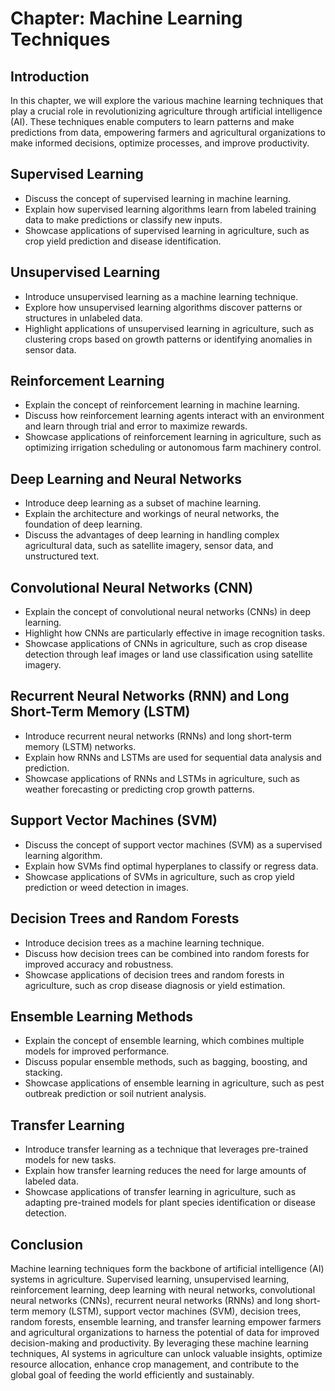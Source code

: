Chapter: Machine Learning Techniques
====================================

Introduction
------------

In this chapter, we will explore the various machine learning techniques that play a crucial role in revolutionizing agriculture through artificial intelligence (AI). These techniques enable computers to learn patterns and make predictions from data, empowering farmers and agricultural organizations to make informed decisions, optimize processes, and improve productivity.

Supervised Learning
-------------------

* Discuss the concept of supervised learning in machine learning.
* Explain how supervised learning algorithms learn from labeled training data to make predictions or classify new inputs.
* Showcase applications of supervised learning in agriculture, such as crop yield prediction and disease identification.

Unsupervised Learning
---------------------

* Introduce unsupervised learning as a machine learning technique.
* Explore how unsupervised learning algorithms discover patterns or structures in unlabeled data.
* Highlight applications of unsupervised learning in agriculture, such as clustering crops based on growth patterns or identifying anomalies in sensor data.

Reinforcement Learning
----------------------

* Explain the concept of reinforcement learning in machine learning.
* Discuss how reinforcement learning agents interact with an environment and learn through trial and error to maximize rewards.
* Showcase applications of reinforcement learning in agriculture, such as optimizing irrigation scheduling or autonomous farm machinery control.

Deep Learning and Neural Networks
---------------------------------

* Introduce deep learning as a subset of machine learning.
* Explain the architecture and workings of neural networks, the foundation of deep learning.
* Discuss the advantages of deep learning in handling complex agricultural data, such as satellite imagery, sensor data, and unstructured text.

Convolutional Neural Networks (CNN)
-----------------------------------

* Explain the concept of convolutional neural networks (CNNs) in deep learning.
* Highlight how CNNs are particularly effective in image recognition tasks.
* Showcase applications of CNNs in agriculture, such as crop disease detection through leaf images or land use classification using satellite imagery.

Recurrent Neural Networks (RNN) and Long Short-Term Memory (LSTM)
-----------------------------------------------------------------

* Introduce recurrent neural networks (RNNs) and long short-term memory (LSTM) networks.
* Explain how RNNs and LSTMs are used for sequential data analysis and prediction.
* Showcase applications of RNNs and LSTMs in agriculture, such as weather forecasting or predicting crop growth patterns.

Support Vector Machines (SVM)
-----------------------------

* Discuss the concept of support vector machines (SVM) as a supervised learning algorithm.
* Explain how SVMs find optimal hyperplanes to classify or regress data.
* Showcase applications of SVMs in agriculture, such as crop yield prediction or weed detection in images.

Decision Trees and Random Forests
---------------------------------

* Introduce decision trees as a machine learning technique.
* Discuss how decision trees can be combined into random forests for improved accuracy and robustness.
* Showcase applications of decision trees and random forests in agriculture, such as crop disease diagnosis or yield estimation.

Ensemble Learning Methods
-------------------------

* Explain the concept of ensemble learning, which combines multiple models for improved performance.
* Discuss popular ensemble methods, such as bagging, boosting, and stacking.
* Showcase applications of ensemble learning in agriculture, such as pest outbreak prediction or soil nutrient analysis.

Transfer Learning
-----------------

* Introduce transfer learning as a technique that leverages pre-trained models for new tasks.
* Explain how transfer learning reduces the need for large amounts of labeled data.
* Showcase applications of transfer learning in agriculture, such as adapting pre-trained models for plant species identification or disease detection.

Conclusion
----------

Machine learning techniques form the backbone of artificial intelligence (AI) systems in agriculture. Supervised learning, unsupervised learning, reinforcement learning, deep learning with neural networks, convolutional neural networks (CNNs), recurrent neural networks (RNNs) and long short-term memory (LSTM), support vector machines (SVM), decision trees, random forests, ensemble learning, and transfer learning empower farmers and agricultural organizations to harness the potential of data for improved decision-making and productivity. By leveraging these machine learning techniques, AI systems in agriculture can unlock valuable insights, optimize resource allocation, enhance crop management, and contribute to the global goal of feeding the world efficiently and sustainably.
